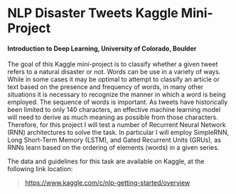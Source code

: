 # NLP Disaster Tweets Kaggle Mini-Project
#### Introduction to Deep Learning, University of Colorado, Boulder

The goal of this Kaggle mini-project is to classify whether a given tweet refers to a natural disaster or not.  Words can be use in a variety of ways.  While in some cases it may be optimal to attempt to classify an article or text based on the presence and frequency of words, in many other situations it is necessary to recognize the manner in which a word is being employed.  The sequence of words is important.  As tweets have historically been limited to only 140 characters, an effective machine learning model will need to derive as much meaning as possible from those characters.  Therefore, for this project I will test a number of Recurrent Neural Network (RNN) architectures to solve the task.  In particular I will employ SimpleRNN, Long Short-Term Memory (LSTM), and Gated Recurrent Units (GRUs), as RNNs learn based on the ordering of elements (words) in a given series.

The data and guidelines for this task are available on Kaggle, at the following link location:
> https://www.kaggle.com/c/nlp-getting-started/overview
